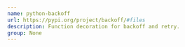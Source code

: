```yaml
---
name: python-backoff
url: https://pypi.org/project/backoff/#files
description: Function decoration for backoff and retry.
group: None
---
```

